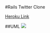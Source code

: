 #Rails Twitter Clone

[Heroku Link](https://stormy-beyond-9782.herokuapp.com)

##UML
![](https://dl.dropbox.com/s/fnw478uqbqhicgs/Twitter%20Diagram.png?dl=0)
